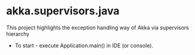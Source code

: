 # akka.supervisors.java

This project highlights the exception handling way of Akka via supervisors hierarchy

- To start - execute Application.main() in IDE (or console).


